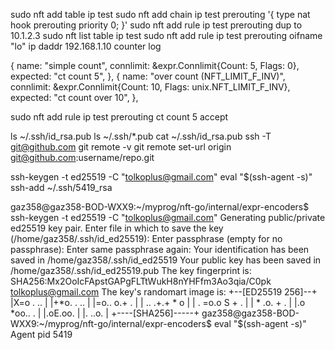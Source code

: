 sudo nft add table ip test
sudo nft add chain ip test prerouting '{ type nat hook prerouting priority 0; }'
sudo nft add rule ip test prerouting dup to 10.1.2.3
sudo nft list table ip test
sudo nft add rule ip test prerouting oifname "lo" ip daddr 192.168.1.10 counter log




{
			name:      "simple count",
			connlimit: &expr.Connlimit{Count: 5, Flags: 0},
			expected:  "ct count 5",
		},
		{
			name:      "over count (NFT_LIMIT_F_INV)",
			connlimit: &expr.Connlimit{Count: 10, Flags: unix.NFT_LIMIT_F_INV},
			expected:  "ct count over 10",
		},


  sudo nft add rule ip test prerouting ct count 5 accept


ls ~/.ssh/id_rsa.pub
ls ~/.ssh/*.pub
cat ~/.ssh/id_rsa.pub
ssh -T git@github.com
git remote -v
git remote set-url origin git@github.com:username/repo.git


ssh-keygen -t ed25519 -C "tolkoplus@gmail.com"
eval "$(ssh-agent -s)"
ssh-add ~/.ssh/5419_rsa


gaz358@gaz358-BOD-WXX9:~/myprog/nft-go/internal/expr-encoders$ ssh-keygen -t ed25519 -C "tolkoplus@gmail.com"
Generating public/private ed25519 key pair.
Enter file in which to save the key (/home/gaz358/.ssh/id_ed25519): 
Enter passphrase (empty for no passphrase): 
Enter same passphrase again: 
Your identification has been saved in /home/gaz358/.ssh/id_ed25519
Your public key has been saved in /home/gaz358/.ssh/id_ed25519.pub
The key fingerprint is:
SHA256:Mx2OoIcFApstGAPgFLTtWukH8nYHFfm3Ao3qia/C0pk tolkoplus@gmail.com
The key's randomart image is:
+--[ED25519 256]--+
|X=o .  ..        |
|+*o. . ..        |
|=o..  o.+ .      |
| .. .+.+ * o     |
| . =o.o S + .    |
|  * .o.  + .     |
|.o *oo..  .      |
|.oE.oo.          |
|. ..o.           |
+----[SHA256]-----+
gaz358@gaz358-BOD-WXX9:~/myprog/nft-go/internal/expr-encoders$ eval "$(ssh-agent -s)"
Agent pid 5419










